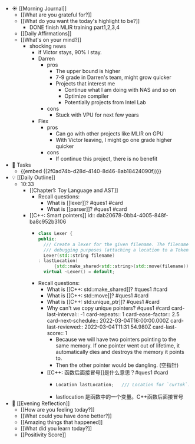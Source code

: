 - ☀️ [[Morning Journal]]
	- [[What are you grateful for?]]
	- [[What do you want the today's highlight to be?]]
		- DONE finish MLIR training part1,2,3,4
	- [[Daily Affirmations]]
	- [[What's on your mind?]]
		- shocking news
			- if Victor stays, 90% I stay.
			- Darren
				- pros
					- The upper bound is higher
					- 7-9 grade in Darren's team, might grow quicker
					- Projects that interest me
						- Continue what I am doing with NAS and so on
						- Optimize compiler
						- Potentially projects from Intel Lab
				- cons
					- Stuck with VPU for next few years
			- Flex
				- pros
					- Can go with other projects like MLIR on GPU
					- With Victor leaving, I might go one grade higher quicker
				- cons
					- If continue this project, there is no benefit
- 📌 Tasks
	- {{embed  ((2f0ad74b-d28d-4140-8d46-8ab18424090f))}}
- 💡 [[Daily Outline]]
	- 10:33
		- [[Chapter1: Toy Language and AST]]
			- Recall questions:
				- What is [[lexer]]? #ques1 #card
				- What is [[parser]]? #ques1 #card
		- [[C++: Smart pointers]]
		  id:: dab20678-0bb4-4005-848f-ba8c952b3106
			- ```c++
			  class Lexer {
			  public:
			    /// Create a lexer for the given filename. The filename is kept only for
			    /// debugging purposes (attaching a location to a Token).
			    Lexer(std::string filename)
			  : lastLocation(
			        {std::make_shared<std::string>(std::move(filename)), 0, 0}) {}
			    virtual ~Lexer() = default;
			  ```
			- Recall questions:
				- What is [[C++: std::make_shared]]? #ques1 #card
				- What is [[C++: std::move]]? #ques1 #card
				- What is [[C++: std:unique_ptr]]? #ques1 #card
				- Why can't we copy unique pointers? #ques1 #card
				  card-last-interval:: -1
				  card-repeats:: 1
				  card-ease-factor:: 2.5
				  card-next-schedule:: 2022-03-04T16:00:00.000Z
				  card-last-reviewed:: 2022-03-04T11:31:54.980Z
				  card-last-score:: 1
					- Because we will have two pointers pointing to the same memory. If one pointer went out of lifetime, it automatically dies and destroys the memory it points to.
					- Then the other pointer would be dangling. (空指针)
				- [[C++: 函数后面接冒号]]是什么意思？#ques1 #card
					- ```c++
					  Location lastLocation;   /// Location for `curTok`.
					  ```
					- lastlocation 是函数中的一个变量。C++函数后面接冒号
- 🌙 [[Evening Reflection]]
	- [[How are you feeling today?]]
	- [[What could you have done better?]]
	- [[Amazing things that happened]]
	- [[What did you learn today?]]
	- [[Positivity Score]]